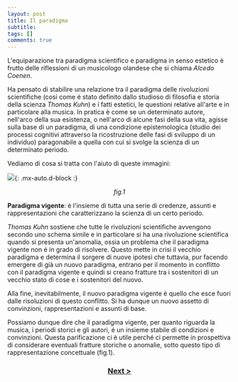 ```yaml
---
layout: post
title: Il paradigma
subtitle:
tags: []
comments: true
---
```


L'equiparazione tra paradigma scientifico e paradigma in senso estetico è frutto delle riflessioni di un musicologo olandese che si chiama _Alcedo Coenen_.

Ha pensato di stabilire una relazione tra il paradigma delle rivoluzioni scientifiche (cosi come é stato definito dallo studioso di filosofia e storia della scienza _Thomas Kuhn_) e i fatti estetici, le questioni relative all'arte e in particolare alla musica. In pratica è come se un determinato autore, nell'arco della sua esistenza, o nell'arco di alcune fasi della sua vita, agisse sulla base di un paradigma, di una condizione epistemologica (studio dei processi cognitivi attraverso la ricostruzione delle fasi di sviluppo di un individuo) paragonabile a quella con cui si svolge la scienza di un determinato periodo.


Vediamo di cosa si tratta con l'aiuto di queste immagini:

![](https://velitch.github.io/velitch/assets/img/learn/il_paradigma_di_stockhausen/fig1.png){: .mx-auto.d-block :}
<p style="text-align:center"><i>fig.1</i></p>

**Paradigma vigente**: è l'insieme di tutta una serie di credenze, assunti e rappresentazioni che caratterizzano la scienza di un certo periodo.


_Thomas Kuhn_ sostiene che tutte le rivoluzioni scientifiche avvengono secondo uno schema simile e in particolare si ha una rivoluzione scientifica quando si presenta un'anomalia, ossia un problema che il paradigma vigente non é in grado di risolvere. Questo mette in crisi il vecchio paradigma e determina il sorgere di nuove ipotesi che tuttavia, pur facendo emergere di già un nuovo paradigma, entrano per il momento in conflitto con il paradigma vigente e quindi si creano fratture tra i sostenitori di un vecchio stato di cose e i sostenitori del nuovo.

Alla fine, inevitabilmente, il nuovo paradigma vigente è quello che esce fuori dalle risoluzioni di questo conflitto. Si ha dunque un nuovo assetto di convinzioni, rappresentazioni e assunti di base.

Possiamo dunque dire che il paradigma vigente, per quanto riguarda la musica, i periodi storici e gli autori, é un insieme stabile di condizioni e convinzioni. Questa parificazione ci è utile perché ci permette in prospettiva di considerare eventuali fratture storiche o anomalie, sotto questo tipo di rappresentazione concettuale (fig.1).


<h3 style="text-align:center">
<a href="https://velitch.github.io/velitch/2021-11-02-01_02_il_concetto_di_pregiudizio/">Next ></a></h3>
